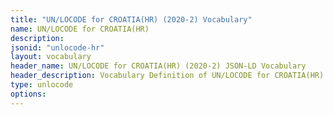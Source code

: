 ```yaml
---
title: "UN/LOCODE for CROATIA(HR) (2020-2) Vocabulary"
name: UN/LOCODE for CROATIA(HR) 
description: 
jsonid: "unlocode-hr"
layout: vocabulary
header_name: UN/LOCODE for CROATIA(HR) (2020-2) JSON-LD Vocabulary
header_description: Vocabulary Definition of UN/LOCODE for CROATIA(HR) (2020-2) semantics in HTML format. JSON-LD format is available at [unlocode-hr.jsonld](/vocabulary/unlocode-hr.jsonld)
type: unlocode
options:
---
```


